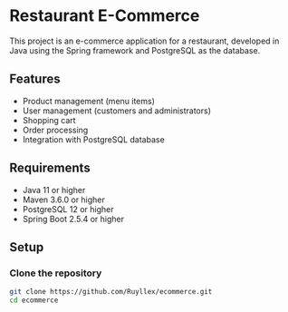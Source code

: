# Restaurant E-Commerce

This project is an e-commerce application for a restaurant, developed in Java using the Spring framework and PostgreSQL as the database.

## Features

- Product management (menu items)
- User management (customers and administrators)
- Shopping cart
- Order processing
- Integration with PostgreSQL database

## Requirements

- Java 11 or higher
- Maven 3.6.0 or higher
- PostgreSQL 12 or higher
- Spring Boot 2.5.4 or higher

## Setup

### Clone the repository

```sh
git clone https://github.com/Ruyllex/ecommerce.git
cd ecommerce
